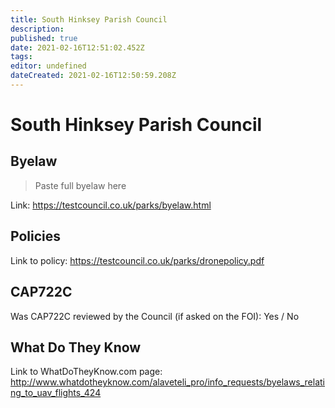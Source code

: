 ```yaml
---
title: South Hinksey Parish Council
description: 
published: true
date: 2021-02-16T12:51:02.452Z
tags: 
editor: undefined
dateCreated: 2021-02-16T12:50:59.208Z
---
```


# South Hinksey Parish Council


## Byelaw
> Paste full byelaw here

Link:
https://testcouncil.co.uk/parks/byelaw.html

## Policies
Link to policy:
https://testcouncil.co.uk/parks/dronepolicy.pdf

## CAP722C

Was CAP722C reviewed by the Council (if asked on the FOI): Yes / No

## What Do They Know

Link to WhatDoTheyKnow.com page:
http://www.whatdotheyknow.com/alaveteli_pro/info_requests/byelaws_relating_to_uav_flights_424

